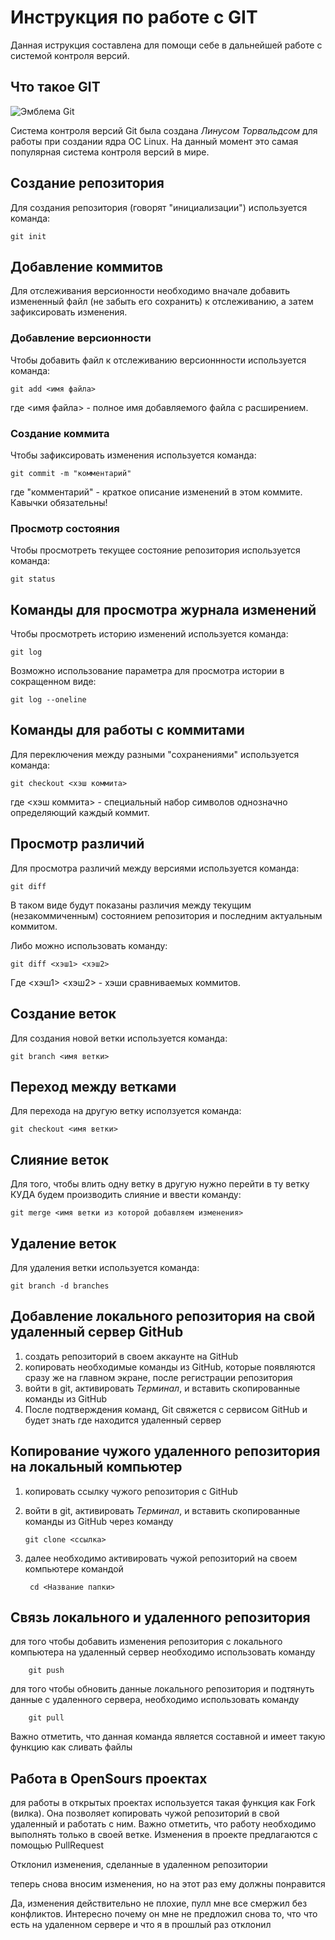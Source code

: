 # **Инструкция по работе с GIT**

Данная иструкция составлена для помощи себе в дальнейшей работе с системой контроля версий.

## Что такое GIT

![Эмблема Git](git.JPG)

Система контроля версий Git была создана *Линусом Торвальдсом* для работы при создании ядра ОС Linux. На данный момент это самая популярная система контроля версий в мире.

## Создание репозитория

Для создания репозитория (говорят "инициализации") используется команда:

    git init

## Добавление коммитов

Для отслеживания версионности необходимо вначале добавить измененный файл (не забыть его сохранить) к отслеживанию, а затем зафиксировать изменения.

### Добавление версионности

Чтобы добавить файл к отслеживанию версионнности используется команда:

    git add <имя файла>

где <имя файла> - полное имя добавляемого файла с расширением.

### Создание коммита

Чтобы зафиксировать изменения используется команда:

    git commit -m "комментарий"

где "комментарий" - краткое описание изменений в этом коммите. Кавычки обязательны!

### Просмотр состояния

Чтобы просмотреть текущее состояние репозитория используется команда:

    git status

## Команды для просмотра журнала изменений

Чтобы просмотреть историю изменений используется команда:

    git log

Возможно использование параметра для просмотра истории в сокращенном виде:

    git log --oneline

## Команды для работы с коммитами

Для переключения между разными "сохранениями" используется команда:

    git checkout <хэш коммита>

где <хэш коммита> - специальный набор символов однозначно определяющий каждый коммит.

## Просмотр различий

Для просмотра различий между версиями используется команда:

    git diff

В таком виде будут показаны различия между текущим (незакоммиченным) состоянием репозитория и последним актуальным коммитом.

Либо можно использовать команду:

    git diff <хэш1> <хэш2>

Где <хэш1> <хэш2> - хэши сравниваемых коммитов.

## Создание веток

Для создания новой ветки используется команда:

    git branch <имя ветки>

## Переход между ветками

Для перехода на другую ветку исползуется команда:

    git checkout <имя ветки>

## Слияние веток

Для того, чтобы влить одну ветку в другую нужно перейти в ту ветку КУДА будем производить слияние и ввести команду:

    git merge <имя ветки из которой добавляем изменения>

## Удаление веток

Для удаления ветки используется команда:
    
    git branch -d branches

## Добавление локального репозитория на свой удаленный сервер GitHub

1. создать репозиторий в своем аккаунте на GitHub
2. копировать необходимые команды из GitHub, которые появляются сразу же на главном экране, после регистрации репозитория 
3. войти в git, активировать  _Терминал_, и вставить скопированные команды из GitHub
4. После подтверждения команд, Git свяжется с сервисом GitHub и будет знать где находится удаленный сервер

## Копирование чужого удаленного репозитория на локальный компьютер

1. копировать ссылку чужого репозитория с GitHub 
2. войти в git, активировать  _Терминал_, и вставить скопированные команды из GitHub через команду 

       git clone <ссылка>

3. далее необходимо активировать чужой репозиторий на своем компьютере командой

        cd <Название папки>

## Связь локального и удаленного репозитория 

для того чтобы добавить изменения репозитория с локального компьютера на удаленный сервер необходимо использовать команду 

        git push

для того чтобы обновить данные локального репозитория и подтянуть данные с удаленного сервера, необходимо использовать команду 

        git pull

Важно отметить, что данная команда является составной и имеет такую функцию как сливать файлы

## Работа в OpenSours проектах

для работы в открытых проектах используется такая функция как Fork (вилка). Она позволяет копировать чужой репозиторий в свой удаленный и работать с ним. Важно отметить, что работу необходимо выполнять только в своей ветке. Изменения в проекте предлагаются с помощью PullRequest


Отклонил изменения, сделанные в удаленном репозитории

теперь снова вносим изменения, но на этот раз ему должны понравится 

Да, изменения действительно не плохие, пулл мне все смержил без конфликтов. Интересно почему он мне не предложил снова то, что что есть на удаленном сервере и что я в прошлый раз отклонил

